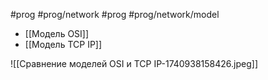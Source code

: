 #prog #prog/network  #prog #prog/network/model  

- [[Модель OSI]]
- [[Модель TCP IP]]

![[Сравнение моделей OSI и TCP IP-1740938158426.jpeg]]



